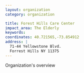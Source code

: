 ```yaml
---
layout: organization
category: organization

title: Forest Hills Care Center
impact_area: The Elderly
keywords: 
coordinates: 40.721565,-73.854912
address: |
  71-44 Yellowstone Blvd.
  Forrest Hills NY 11375
---
```

Organization's overview
